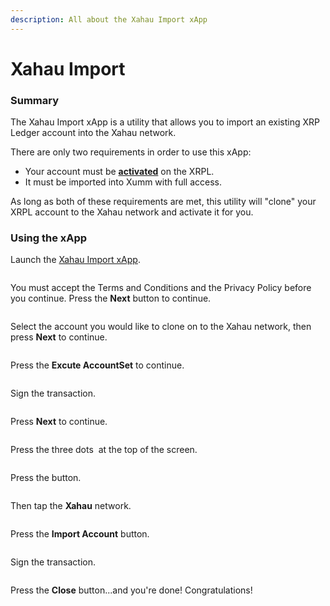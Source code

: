 ```yaml
---
description: All about the Xahau Import xApp
---
```


# Xahau Import

### Summary

The Xahau Import xApp is a utility that allows you to import an existing XRP Ledger account into the Xahau network.

There are only two requirements in order to use this xApp:

* Your account must be [**activated**](../../getting-started/how-to-activate-a-new-xrpl-account.md) on the XRPL.
* It must be imported into Xumm with full access.

As long as both of these requirements are met, this utility will "clone" your XRPL account to the Xahau network and activate it for you.

### Using the xApp

Launch the [Xahau Import xApp](https://xumm.app/detect/xapp:nixer.xahauimport).

<figure><img src="../../.gitbook/assets/image (3) (1) (1).png" alt=""><figcaption></figcaption></figure>

You must accept the Terms and Conditions and the Privacy Policy before you continue. Press the **Next** button to continue.

<figure><img src="../../.gitbook/assets/image (43).png" alt=""><figcaption></figcaption></figure>

Select the account you would like to clone on to the Xahau network, then press **Next** to continue.

<figure><img src="../../.gitbook/assets/image (2) (1) (1) (1) (1).png" alt=""><figcaption></figcaption></figure>

Press the **Excute AccountSet** to continue.

<figure><img src="../../.gitbook/assets/image (6).png" alt=""><figcaption></figcaption></figure>

Sign the transaction.

<figure><img src="../../.gitbook/assets/image (1) (1) (1) (1) (1) (1) (1) (1) (1).png" alt=""><figcaption></figcaption></figure>

Press **Next** to continue.

<figure><img src="../../.gitbook/assets/image (1) (1) (1) (1) (1) (1) (1) (1).png" alt=""><figcaption></figcaption></figure>

Press the three dots <img src="../../.gitbook/assets/image (3) (1).png" alt="" data-size="line"> at the top of the screen.

<figure><img src="../../.gitbook/assets/image (4).png" alt=""><figcaption></figcaption></figure>

Press the <img src="../../.gitbook/assets/image (5).png" alt="" data-size="line">button.

<figure><img src="../../.gitbook/assets/image (2) (1).png" alt=""><figcaption></figcaption></figure>

Then tap the **Xahau** network.

<figure><img src="../../.gitbook/assets/image (1) (1) (1) (1) (1) (1) (1).png" alt=""><figcaption></figcaption></figure>

Press the **Import Account** button.

<figure><img src="../../.gitbook/assets/image (2) (1) (1).png" alt=""><figcaption></figcaption></figure>

Sign the transaction.

<figure><img src="../../.gitbook/assets/image (44).png" alt=""><figcaption></figcaption></figure>

Press the **Close** button...and you're done! Congratulations!
